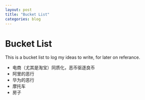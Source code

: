 ```yaml
---
layout: post
title: "Bucket List"
categories: blog
---
```

# Bucket List

This is a bucket list to log my ideas to write, for later on referance.

* 电商（尤其是淘宝）同质化，恶币驱逐良币
* 阿里的恶行
* 华为的恶行
* 摩托车
* 房子
